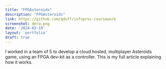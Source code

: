 ```yaml
---
title: "FPGAsteroids"
description: "FPGAsteroids"
link: https://github.com/qduff/infoproc-coursework
screenshot: dera.png
date: '2024-03-19'
layout: 'portfolio'
draft: true
---
```


I worked in a team of 5 to develop a cloud hosted, multiplayer Asteroids game, using an FPGA dev-kit as a controller.
This is my full article explaining how it works.
